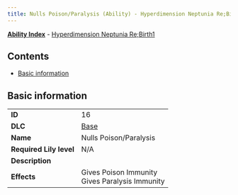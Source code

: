 ```yaml
---
title: Nulls Poison/Paralysis (Ability) - Hyperdimension Neptunia Re;Birth1
---
```


[**Ability Index**](/neptunia/rb1/ability/index.html) - [Hyperdimension Neptunia Re;Birth1](/neptunia/rb1)

## Contents

- [Basic information](#basic-information)

## Basic information

|   |   |
| -- | -- |
| **ID** | 16
**DLC** | [Base](/neptunia/rb1/dlc/1-base.html)
**Name** | Nulls Poison/Paralysis
**Required Lily level** | N/A
**Description** | 
**Effects** | Gives Poison Immunity<br />Gives Paralysis Immunity |
